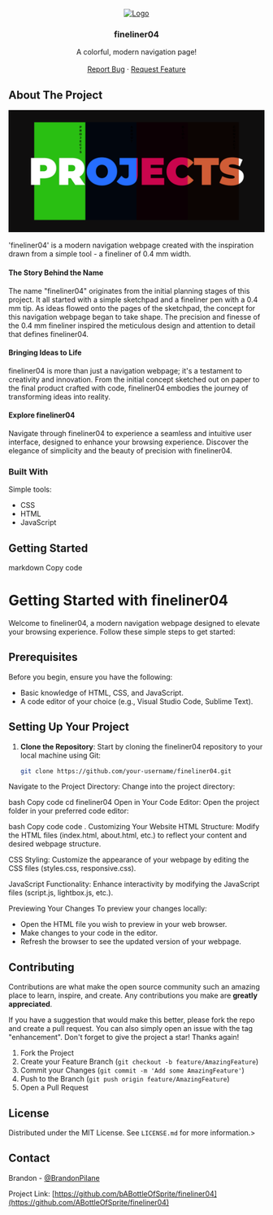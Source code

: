 <!-- PROJECT LOGO -->
<br />
<div align="center">
  <a href="https://github.com/ABottleOfSprite/fineliner04">
    <img src="images/logo.svg" alt="Logo">
  </a>

  <h3 align="center">fineliner04</h3>

  <p align="center">
    A colorful, modern navigation page!
    <br />
    <br />
    <a href="https://github.com/ABottleOfSprite/fineliner04/issues">Report Bug</a>
    ·
    <a href="https://github.com/ABottleOfSprite/fineliner04/issues">Request Feature</a>
  </p>
</div>

<!-- ABOUT THE PROJECT -->
## About The Project

<img src="images/screenshot.png" alt="screenshot">

'fineliner04' is a modern navigation webpage created with the inspiration drawn from a simple tool - a fineliner of 0.4 mm width. 

#### The Story Behind the Name

The name "fineliner04" originates from the initial planning stages of this project. It all started with a simple sketchpad and a fineliner pen with a 0.4 mm tip. As ideas flowed onto the pages of the sketchpad, the concept for this navigation webpage began to take shape. The precision and finesse of the 0.4 mm fineliner inspired the meticulous design and attention to detail that defines fineliner04.

#### Bringing Ideas to Life

fineliner04 is more than just a navigation webpage; it's a testament to creativity and innovation. From the initial concept sketched out on paper to the final product crafted with code, fineliner04 embodies the journey of transforming ideas into reality. 

#### Explore fineliner04

Navigate through fineliner04 to experience a seamless and intuitive user interface, designed to enhance your browsing experience. Discover the elegance of simplicity and the beauty of precision with fineliner04.




### Built With

Simple tools:

* CSS
* HTML
* JavaScript



<!-- GETTING STARTED -->
## Getting Started

markdown
Copy code
# Getting Started with fineliner04

Welcome to fineliner04, a modern navigation webpage designed to elevate your browsing experience. Follow these simple steps to get started:

## Prerequisites

Before you begin, ensure you have the following:

- Basic knowledge of HTML, CSS, and JavaScript.
- A code editor of your choice (e.g., Visual Studio Code, Sublime Text).

## Setting Up Your Project

1. **Clone the Repository**: Start by cloning the fineliner04 repository to your local machine using Git:

   ```bash
   git clone https://github.com/your-username/fineliner04.git
Navigate to the Project Directory: Change into the project directory:

bash
Copy code
cd fineliner04
Open in Your Code Editor: Open the project folder in your preferred code editor:

bash
Copy code
code .
Customizing Your Website
HTML Structure: Modify the HTML files (index.html, about.html, etc.) to reflect your content and desired webpage structure.

CSS Styling: Customize the appearance of your webpage by editing the CSS files (styles.css, responsive.css).

JavaScript Functionality: Enhance interactivity by modifying the JavaScript files (script.js, lightbox.js, etc.).

Previewing Your Changes
To preview your changes locally:

- Open the HTML file you wish to preview in your web browser.
- Make changes to your code in the editor.
- Refresh the browser to see the updated version of your webpage.



<!-- CONTRIBUTING -->
## Contributing

Contributions are what make the open source community such an amazing place to learn, inspire, and create. Any contributions you make are **greatly appreciated**.

If you have a suggestion that would make this better, please fork the repo and create a pull request. You can also simply open an issue with the tag "enhancement".
Don't forget to give the project a star! Thanks again!

1. Fork the Project
2. Create your Feature Branch (`git checkout -b feature/AmazingFeature`)
3. Commit your Changes (`git commit -m 'Add some AmazingFeature'`)
4. Push to the Branch (`git push origin feature/AmazingFeature`)
5. Open a Pull Request



<!-- LICENSE -->
## License

Distributed under the MIT License. See `LICENSE.md` for more information.>



<!-- CONTACT -->
## Contact

Brandon - [@BrandonPilane](https://twitter.com/brandonpilane)

Project Link: [https://github.com/bABottleOfSprite/fineliner04](https://github.com/ABottleOfSprite/fineliner04)
